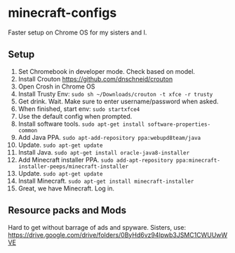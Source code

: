 # minecraft-configs
Faster setup on Chrome OS for my sisters and I.

## Setup

1. Set Chromebook in developer mode. Check based on model.
2. Install Crouton https://github.com/dnschneid/crouton
3. Open Crosh in Chrome OS
4. Install Trusty Env: `sudo sh ~/Downloads/crouton -t xfce -r trusty`
5. Get drink. Wait. Make sure to enter username/password when asked.
6. When finished, start env: `sudo startxfce4`
7. Use the default config when prompted.
8. Install software tools. `sudo apt-get install software-properties-common`
9. Add Java PPA. `sudo apt-add-repository ppa:webupd8team/java`
10. Update. `sudo apt-get update`
11. Install Java. `sudo apt-get install oracle-java8-installer`
12. Add Minecraft installer PPA. `sudo add-apt-repository ppa:minecraft-installer-peeps/minecraft-installer`
13. Update. `sudo apt-get update`
14. Install Minecraft. `sudo apt-get install minecraft-installer
`
15. Great, we have Minecraft. Log in.

## Resource packs and Mods

Hard to get without barrage of ads and spyware. Sisters, use: https://drive.google.com/drive/folders/0ByHd6vz94lpwb3JSMC1CWUUwWVE